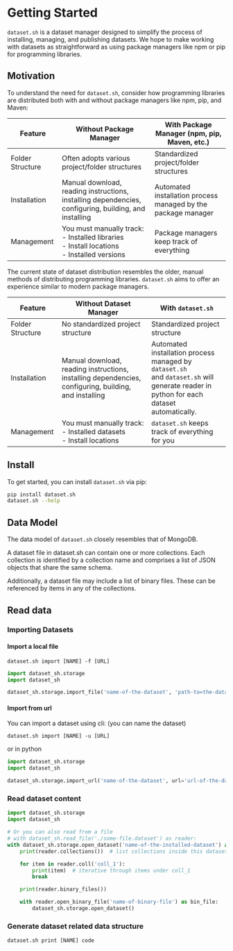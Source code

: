 # Getting Started

`dataset.sh` is a dataset manager designed to simplify the process of installing, managing, and publishing datasets.
We hope to make working with datasets as straightforward as using package managers like npm or pip for programming
libraries.

## Motivation

To understand the need for `dataset.sh`, consider how programming libraries are distributed both with and without
package managers like npm, pip, and Maven:

| Feature          | Without Package Manager                                                                               | With Package Manager (npm, pip, Maven, etc.)                  |
|------------------|-------------------------------------------------------------------------------------------------------|---------------------------------------------------------------|
| Folder Structure | Often adopts various project/folder structures                                                        | Standardized project/folder structures                        |
| Installation     | Manual download, reading instructions, installing dependencies, configuring, building, and installing | Automated installation process managed by the package manager |
| Management       | You must manually track:<br/>- Installed libraries<br/>- Install locations<br/>- Installed versions   | Package managers keep track of everything                     |

The current state of dataset distribution resembles the older, manual methods of distributing programming libraries.
`dataset.sh` aims to offer an experience similar to modern package managers.

| Feature          | Without Dataset Manager                                                                               | With `dataset.sh`                                                                                                                          |
|------------------|-------------------------------------------------------------------------------------------------------|--------------------------------------------------------------------------------------------------------------------------------------------|
| Folder Structure | No standardized project structure                                                                     | Standardized project structure                                                                                                             |
| Installation     | Manual download, reading instructions, installing dependencies, configuring, building, and installing | Automated installation process managed by `dataset.sh`<br/>and `dataset.sh` will generate reader in python for each dataset automatically. |
| Management       | You must manually track:<br/>- Installed datasets<br/>- Install locations                             | `dataset.sh` keeps track of everything for you                                                                                             |

## Install

To get started, you can install `dataset.sh` via pip:

```bash
pip install dataset.sh
dataset.sh --help
```

## Data Model

The data model of `dataset.sh` closely resembles that of MongoDB.

A dataset file in dataset.sh can contain one or more collections. Each collection is identified by a collection name and
comprises a list of JSON objects that share the same schema.

Additionally, a dataset file may include a list of binary files. These can be referenced by items in any of the
collections.

## Read data

### Importing Datasets

#### Import a local file

```shell
dataset.sh import [NAME] -f [URL]
```

```python
import dataset_sh.storage
import dataset_sh

dataset_sh.storage.import_file('name-of-the-dataset', 'path-to=the-dataset-file')
```

#### Import from url

You can import a dataset using cli: (you can name the dataset)

```shell
dataset.sh import [NAME] -u [URL]
```

or in python

```python
import dataset_sh.storage
import dataset_sh

dataset_sh.storage.import_url('name-of-the-dataset', url='url-of-the-dataset')
```

### Read dataset content

```python
import dataset_sh.storage
import dataset_sh

# Or you can also read from a file 
# with dataset_sh.read_file('./some-file.dataset') as reader: 
with dataset_sh.storage.open_dataset('name-of-the-installed-dataset') as reader:
    print(reader.collections())  # list collections inside this dataset

    for item in reader.coll('coll_1'):
        print(item)  # iterative through items under coll_1
        break

    print(reader.binary_files())

    with reader.open_binary_file('name-of-binary-file') as bin_file:
        dataset_sh.storage.open_dataset()
```

### Generate dataset related data structure

```shell
dataset.sh print [NAME] code
```
